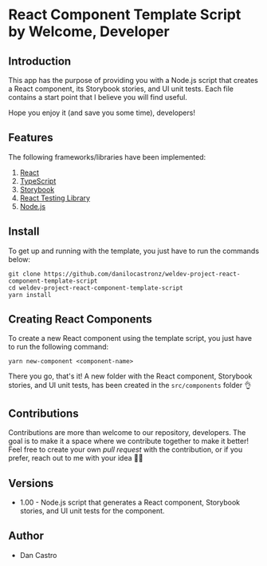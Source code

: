 # React Component Template Script by Welcome, Developer

## Introduction

This app has the purpose of providing you with a Node.js script that creates a React component, its Storybook stories, and UI unit tests. Each file contains a start point that I believe you will find useful.

Hope you enjoy it (and save you some time), developers!

## Features

The following frameworks/libraries have been implemented:

1. [React](https://reactjs.org/)
2. [TypeScript](https://www.typescriptlang.org/)
3. [Storybook](https://material-ui.com/)
4. [React Testing Library](https://testing-library.com/react/)
5. [Node.js](https://nodejs.org/)

## Install

To get up and running with the template, you just have to run the commands below:

```terminal
git clone https://github.com/danilocastronz/weldev-project-react-component-template-script
cd weldev-project-react-component-template-script
yarn install
```

## Creating React Components

To create a new React component using the template script, you just have to run the following command:

```terminal
yarn new-component <component-name>
```

There you go, that's it! A new folder with the React component, Storybook stories, and UI unit tests, has been created in the `src/components` folder 👌

## Contributions

Contributions are more than welcome to our repository, developers. The goal is to make it a space where we contribute together to make it better! Feel free to create your own _pull request_ with the contribution, or if you prefer, reach out to me with your idea 🙋‍♂️

## Versions

- 1.00 - Node.js script that generates a React component, Storybook stories, and UI unit tests for the component.

## Author

- Dan Castro
